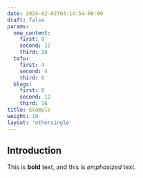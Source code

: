```yaml
---
date: 2024-02-02T04:14:54-08:00
draft: false
params:
  new_content: 
    first: 8
    second: 12
    third: 16
  tofu:
    first: 4
    second: 4
    third: 6
  blogs:
    first: 8
    second: 12
    third: 16
title: Example
weight: 10
layout: 'othersingle'
---
```



## Introduction

This is **bold** text, and this is *emphasized* text.

